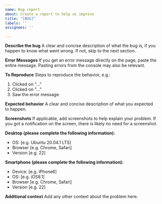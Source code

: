 ```yaml
---
name: Bug report
about: Create a report to help us improve
title: "[BUG]"
labels: ''
assignees: ''

---
```


**Describe the bug**
A clear and concise description of what the bug is, if you happen to know what went wrong. If not, skip to the next section.

**Error Messages**
If you get an error message directly on the page, paste the entire message. Pasting errors from the console may also be relevant.

**To Reproduce**
Steps to reproduce the behavior, e.g.:
1. Clicked on "..."
2. Clicked on "..."
3. Saw the error message.

**Expected behavior**
A clear and concise description of what you expected to happen.

**Screenshots**
If applicable, add screenshots to help explain your problem. If you got a notification on the screen, there is likely no need for a screenshot.

**Desktop (please complete the following information):**
 - OS: [e.g. Ubuntu 20.04.1 LTS]
 - Browser [e.g. Chrome, Safari]
 - Version [e.g. 22]

**Smartphone (please complete the following information):**
 - Device: [e.g. iPhone6]
 - OS: [e.g. iOS8.1]
 - Browser [e.g. Chrome, Safari]
 - Version [e.g. 22]

**Additional context**
Add any other context about the problem here.

